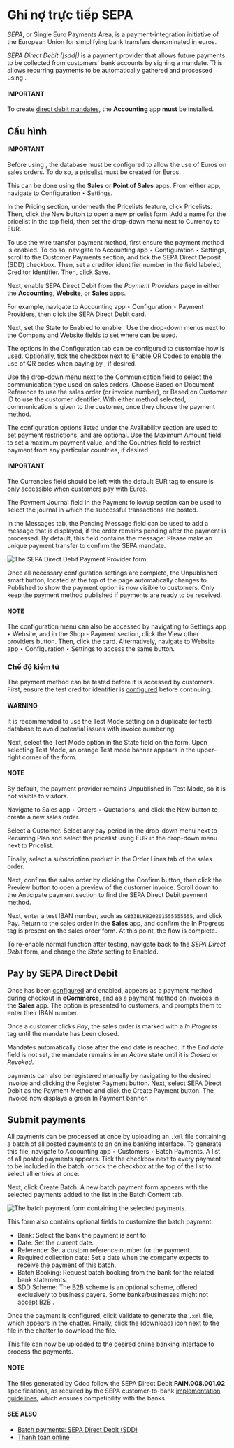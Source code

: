 # Ghi nợ trực tiếp SEPA

*SEPA*, or Single Euro Payments Area, is a payment-integration initiative of the European Union for
simplifying bank transfers denominated in euros.

*SEPA Direct Debit (|sdd|)* is a payment provider that allows future payments to be collected from
customers' bank accounts by signing a mandate. This allows recurring payments to be automatically
gathered and processed using .

#### IMPORTANT
To create [direct debit mandates](#subscriptions-sepa-sdd-payment), the **Accounting** app
**must** be installed.

<a id="subscriptions-sepa-sdd-configuration"></a>

## Cấu hình

#### IMPORTANT
Before using , the database must be configured to allow the use of Euros on sales orders. To
do so, a [pricelist](../../point_of_sale/pricing/pricelists.md) must be created for Euros.

This can be done using the **Sales** or **Point of Sales** apps. From either app, navigate to
Configuration ‣ Settings.

In the Pricing section, underneath the Pricelists feature, click
<i class="fa fa-arrow-right"></i> Pricelists. Then, click the New button to open a
new pricelist form. Add a name for the pricelist in the top field, then set the drop-down menu
next to Currency to EUR.

To use the wire transfer payment method, first ensure the  payment method is enabled. To do so,
navigate to Accounting app ‣ Configuration ‣ Settings, scroll to the
Customer Payments section, and tick the SEPA Direct Deposit (SDD) checkbox.
Then, set a creditor identifier number in the field labeled, Creditor Identifier. Then,
click Save.

Next, enable SEPA Direct Debit from the *Payment Providers* page in either the **Accounting**,
**Website**, or **Sales** apps.

For example, navigate to Accounting app ‣ Configuration ‣ Payment Providers,
then click the SEPA Direct Debit card.

Next, set the State to Enabled to enable . Use the drop-down menus next
to the Company and Website fields to set where  can be used.

The options in the Configuration tab can be configured to customize how  is used.
Optionally, tick the checkbox next to Enable QR Codes to enable the use of QR codes when
paying by , if desired.

Use the drop-down menu next to the Communication field to select the communication type
used on sales orders. Choose Based on Document Reference to use the sales order (or
invoice number), or Based on Customer ID to use the customer identifier. With either
method selected, communication is given to the customer, once they choose the  payment method.

The configuration options listed under the Availability section are used to set payment
restrictions, and are optional. Use the Maximum Amount field to set a maximum payment
value, and the Countries field to restrict payment from any particular countries, if
desired.

#### IMPORTANT
The Currencies field should be left with the default EUR tag to ensure
 is only accessible when customers pay with Euros.

The Payment Journal field in the Payment followup section can be used to
select the journal in which the successful transactions are posted.

In the Messages tab, the Pending Message field can be used to add a message
that is displayed, if the order remains pending after the payment is processed. By default,
this field contains the message: Please make an unique payment transfer to
confirm the SEPA mandate.

![The SEPA Direct Debit Payment Provider form.](applications/sales/subscriptions/payment_providers/sdd/sdd-payment-provider.png)

Once all necessary configuration settings are complete, the <i class="fa fa-eye-slash"></i>
Unpublished smart button, located at the top of the page automatically changes to
<i class="fa fa-globe"></i> Published to show the  payment option is now visible to customers.
Only keep the payment method published if payments are ready to be received.

#### NOTE
The  configuration menu can also be accessed by navigating to Settings app
‣ Website, and in the Shop - Payment section, click the <i class="fa fa-arrow-right"></i>
View other providers button. Then, click the  card. Alternatively, navigate to
Website app ‣ Configuration ‣ Settings to access the same button.

<a id="subscriptions-sepa-sdd-test-mode"></a>

### Chế độ kiểm tử

The  payment method can be tested before it is accessed by customers. First, ensure the test
creditor identifier is [configured](#subscriptions-sepa-sdd-configuration) before continuing.

#### WARNING
It is recommended to use the Test Mode setting on a duplicate (or test) database to
avoid potential issues with invoice numbering.

Next, select the Test Mode option in the State field on the form. Upon
selecting Test Mode, an orange Test mode banner appears in the upper-right
corner of the form.

#### NOTE
By default, the payment provider remains Unpublished in Test Mode, so it
is not visible to visitors.

Navigate to Sales app ‣ Orders ‣ Quotations, and click the New
button to create a new sales order.

Select a Customer. Select any pay period in the drop-down menu next to
Recurring Plan and select the pricelist using EUR in the drop-down menu next to
Pricelist.

Finally, select a subscription product in the Order Lines tab of the sales order.

Next, confirm the sales order by clicking the Confirm button, then click the
Preview button to open a preview of the customer invoice. Scroll down to the
Anticipate payment section to find the SEPA Direct Debit payment method.

Next, enter a test IBAN number, such as `GB33BUKB20201555555555`, and click Pay. Return
to the sales order in the **Sales** app, and confirm the In Progress tag is present on
the sales order form. At this point, the flow is complete.

To re-enable normal function after testing, navigate back to the *SEPA Direct Debit* form, and
change the *State* setting to Enabled.

<a id="subscriptions-sepa-sdd-payment"></a>

## Pay by SEPA Direct Debit

Once  has been [configured](#subscriptions-sepa-sdd-configuration) and enabled, 
appears as a payment method during checkout in **eCommerce**, and as a payment method on invoices in
the **Sales** app. The option is presented to customers, and prompts them to enter their IBAN
number.

Once a customer clicks *Pay*, the sales order is marked with a *In Progress* tag until the mandate
has been closed.

Mandates automatically close after the end date is reached. If the *End date* field is not set, the
mandate remains in an *Active* state until it is *Closed* or *Revoked*.

 payments can also be registered manually by navigating to the desired invoice and clicking the
Register Payment button. Next, select SEPA Direct Debit as the
Payment Method and click the Create Payment button. The invoice now displays
a green In Payment banner.

## Submit payments

All  payments can be processed at once by uploading an `.xml` file containing a batch of all
posted  payments to an online banking interface. To generate this file, navigate to
Accounting app ‣ Customers ‣ Batch Payments. A list of all posted 
payments appears. Tick the checkbox next to every payment to be included in the batch, or tick the
checkbox at the top of the list to select all entries at once.

Next, click Create Batch. A new batch payment form appears with the selected payments
added to the list in the Batch Content tab.

![The batch payment form containing the selected payments.](applications/sales/subscriptions/payment_providers/sdd/batch-payment-form.png)

This form also contains optional fields to customize the batch payment:

- Bank: Select the bank the payment is sent to.
- Date: Set the current date.
- Reference: Set a custom reference number for the payment.
- Required collection date: Set a date when the company expects to receive the payment
  of this batch.
- Batch Booking: Request batch booking from the bank for the related bank statements.
- SDD Scheme: The B2B scheme is an optional scheme, offered exclusively to business
  payers. Some banks/businesses might not accept B2B .

Once the payment is configured, click Validate to generate the `.xml` file, which
appears in the chatter. Finally, click the <i class="fa fa-download"></i> (download) icon next to
the file in the chatter to download the file.

This file can now be uploaded to the desired online banking interface to process the payments.

#### NOTE
The files generated by Odoo follow the SEPA Direct Debit **PAIN.008.001.02** specifications, as
required by the SEPA customer-to-bank [implementation guidelines](https://www.europeanpaymentscouncil.eu/document-library/implementation-guidelines/sepa-credit-transfer-customer-psp-implementation),
which ensures compatibility with the banks.

#### SEE ALSO
- [Batch payments: SEPA Direct Debit (SDD)](../../../finance/accounting/payments/batch_sdd.md)
- [Thanh toán online](../../../finance/accounting/payments/online.md)
